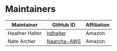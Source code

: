 # Maintainers

| Maintainer               | GitHub ID                                         | Affiliation |
| ------------------------ | ------------------------------------------------- | ----------- |
| Heather Halter           | [hdhalter](https://github.com/hdhalter)           | Amazon      |
| Nate Archer              | [Naarcha-AWS](https://github.com/Naarcha-AWS)     | Amazon      |
